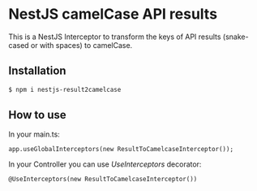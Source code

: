 # NestJS camelCase API results

This is a NestJS Interceptor to transform the keys of API results (snake-cased or with spaces) to camelCase.<br/>

## Installation

```bash
$ npm i nestjs-result2camelcase
```

## How to use

In your main.ts:<br>
```code
app.useGlobalInterceptors(new ResultToCamelcaseInterceptor());
```

In your Controller you can use <i>UseInterceptors</i> decorator:<br>
```code
@UseInterceptors(new ResultToCamelcaseInterceptor())
```
